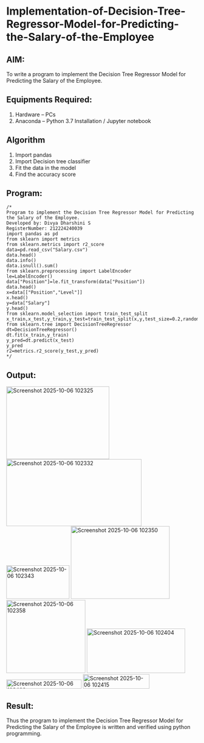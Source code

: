 # Implementation-of-Decision-Tree-Regressor-Model-for-Predicting-the-Salary-of-the-Employee

## AIM:
To write a program to implement the Decision Tree Regressor Model for Predicting the Salary of the Employee.

## Equipments Required:
1. Hardware – PCs
2. Anaconda – Python 3.7 Installation / Jupyter notebook

## Algorithm
1. Import pandas
2. Import Decision tree classifier
3. Fit the data in the model
4. Find the accuracy score 

## Program:
```
/*
Program to implement the Decision Tree Regressor Model for Predicting the Salary of the Employee.
Developed by: Divya Dharshini S
RegisterNumber: 212224240039
import pandas as pd
from sklearn import metrics
from sklearn.metrics import r2_score
data=pd.read_csv("Salary.csv")
data.head()
data.info()
data.isnull().sum()
from sklearn.preprocessing import LabelEncoder
le=LabelEncoder()
data["Position"]=le.fit_transform(data["Position"])
data.head()
x=data[["Position","Level"]]
x.head()
y=data["Salary"]
y.head()
from sklearn.model_selection import train_test_split
x_train,x_test,y_train,y_test=train_test_split(x,y,test_size=0.2,random_state=2)
from sklearn.tree import DecisionTreeRegressor
dt=DecisionTreeRegressor()
dt.fit(x_train,y_train)
y_pred=dt.predict(x_test)
y_pred
r2=metrics.r2_score(y_test,y_pred) 
*/
```

## Output:
<img width="271" height="191" alt="Screenshot 2025-10-06 102325" src="https://github.com/user-attachments/assets/244d17f0-0283-4f46-bd1a-6079d458f149" />

<img width="356" height="176" alt="Screenshot 2025-10-06 102332" src="https://github.com/user-attachments/assets/9e682576-c556-4b39-be66-add87046bfc2" />

<img width="166" height="88" alt="Screenshot 2025-10-06 102343" src="https://github.com/user-attachments/assets/f46577ac-357c-431d-b19b-afed80fb4df3" />

<img width="260" height="191" alt="Screenshot 2025-10-06 102350" src="https://github.com/user-attachments/assets/97702843-dee6-4566-a0ce-449fb87cc537" />

<img width="208" height="192" alt="Screenshot 2025-10-06 102358" src="https://github.com/user-attachments/assets/6d219306-374f-4d18-87df-2dee853ac7e2" />

<img width="259" height="117" alt="Screenshot 2025-10-06 102404" src="https://github.com/user-attachments/assets/d9b5fd8f-a892-4e42-830a-852a6bcfc251" />

<img width="198" height="24" alt="Screenshot 2025-10-06 102409" src="https://github.com/user-attachments/assets/721a4146-741c-49ce-857e-2d3f1064f555" />

<img width="175" height="38" alt="Screenshot 2025-10-06 102415" src="https://github.com/user-attachments/assets/9ec69630-c65f-46d9-8a2e-a344940e0280" />

## Result:
Thus the program to implement the Decision Tree Regressor Model for Predicting the Salary of the Employee is written and verified using python programming.
